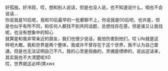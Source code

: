 好孤独，好冷寂，哎，想和别人说话，但是也没人说，也不知道说什么，咱也不会说话...  
你说我是10后呢，我和10后最早的一批都聊不上，你说我是00后吧，也许是，但是也似乎有所不同，和任何人都找不到共同话题，总想找存在感，但是谁又让我找呢，也没有想象中的知心  
就算是和我非常亲近的朋友，我们也很少说话，我怕伤害到他们，哎 Life就是这样吧大概，我和世界是两个整体，我或许不曾存在于这个世界，我不认为自己普通，但是也无法证明自己不凡，我的心灵是扭曲的，灵魂是缥缈的，说出这话来，其实我也不大清楚呢XD  
哎，世界就这必样(笑xwx
